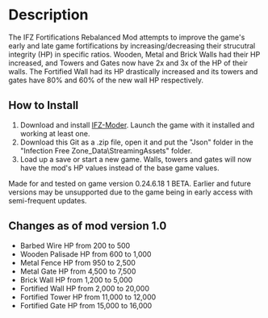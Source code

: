 # Description

The IFZ Fortifications Rebalanced Mod attempts to improve the game's early and late game fortifications by increasing/decreasing their strucutral integrity (HP) in specific ratios. Wooden, Metal and Brick Walls had their HP increased, and Towers and Gates now have 2x and 3x of the HP of their walls. The Fortified Wall had its HP drastically increased and its towers and gates have 80% and 60% of the new wall HP respectively.

## How to Install

1. Download and install [IFZ-Moder](https://github.com/ChopperMonster/IFZ-Moder "IFZ-Moder"). Launch the game with it installed and working at least one.
2. Download this Git as a .zip file, open it and put the "Json" folder in the "Infection Free Zone_Data\StreamingAssets" folder.
3. Load up a save or start a new game. Walls, towers and gates will now have the mod's HP values instead of the base game values.

Made for and tested on game version 0.24.6.18 1 BETA. Earlier and future versions may be unsupported due to the game being in early access with semi-frequent updates.

## Changes as of mod version 1.0

- Barbed Wire HP from 200 to 500
- Wooden Palisade HP from 600 to 1,000
- Metal Fence HP from 950 to 2,500
- Metal Gate HP from 4,500 to 7,500
- Brick Wall HP from 1,200 to 5,000
- Fortified Wall HP from 2,000 to 20,000
- Fortified Tower HP from 11,000 to 12,000
- Fortified Gate HP from 15,000 to 16,000

